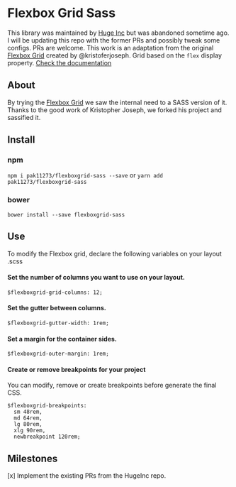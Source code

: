 # Flexbox Grid Sass

This library was maintained by [Huge Inc](https://www.hugeinc.com/) but was abandoned sometime ago. I will be updating this repo with the former PRs and possibly tweak some configs. PRs are welcome.
This work is an adaptation from the original [Flexbox Grid](http://flexboxgrid.com/) created by @kristoferjoseph.
Grid based on the `flex` display property. [Check the documentation](http://hugeinc.github.io/flexboxgrid-sass)

## About

By trying the [Flexbox Grid](http://flexboxgrid.com/) we saw the internal need to a SASS version of it. Thanks to the good work of Kristopher Joseph, we forked his project and sassified it.

## Install

### npm

`npm i pak11273/flexboxgrid-sass --save` or
`yarn add pak11273/flexboxgrid-sass`

### bower

`bower install --save flexboxgrid-sass`

## Use

To modify the Flexbox grid, declare the following variables on your layout .scss

#### Set the number of columns you want to use on your layout.

`$flexboxgrid-grid-columns: 12;`

#### Set the gutter between columns.

`$flexboxgrid-gutter-width: 1rem;`

#### Set a margin for the container sides.

`$flexboxgrid-outer-margin: 1rem;`

#### Create or remove breakpoints for your project

You can modify, remove or create breakpoints before generate the final CSS.

```
$flexboxgrid-breakpoints:
  sm 48rem,
  md 64rem,
  lg 80rem,
  xlg 90rem,
  newbreakpoint 120rem;
```

## Milestones

[x] Implement the existing PRs from the HugeInc repo.
